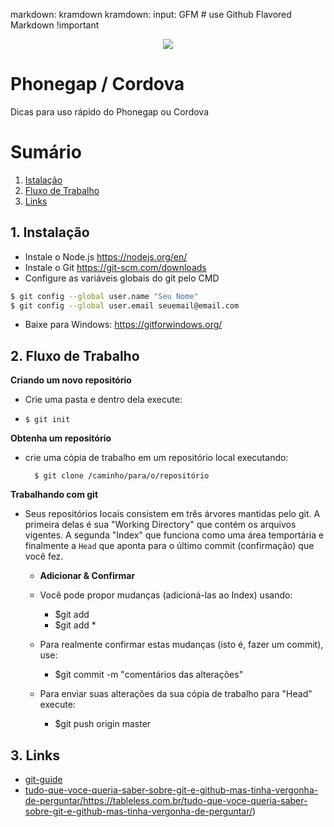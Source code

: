 markdown: kramdown
kramdown:
  input: GFM                            # use Github Flavored Markdown !important

<p align="center"> 
<img src="https://user-images.githubusercontent.com/32847584/52163816-f2cab480-26ce-11e9-9603-3ff6c6ed3e13.png">
</p>


# Phonegap / Cordova
Dicas para uso rápido do Phonegap ou Cordova




# Sumário
1. [Istalação](#1-instalação)
2. [Fluxo de Trabalho](#2-trabalho)
3. [Links](#3-links)


## 1. Instalação
-   Instale o Node.js https://nodejs.org/en/
-   Instale o Git https://git-scm.com/downloads
-   Configure as variáveis globais do git pelo CMD

```bash
$ git config --global user.name "Seu Nome"
$ git config --global user.email seuemail@email.com
```

- Baixe para Windows: https://gitforwindows.org/


## 2. Fluxo de Trabalho

**Criando um novo repositório**

- Crie uma pasta e dentro dela execute:

- `$ git init`

**Obtenha um repositório**

- crie uma cópia de trabalho em um repositório local executando:

		$ git clone /caminho/para/o/repositório

**Trabalhando com git**

- Seus repositórios locais consistem em três árvores mantidas pelo git. A primeira delas é sua "Working Directory" que contém os arquivos vigentes. A segunda "Index" que funciona como uma área temportária e finalmente a `Head` que aponta para o último commit (confirmação) que você fez.

    - **Adicionar & Confirmar**

    - Você pode propor mudanças (adicioná-las ao Index) usando:
        - $git add <arquivo>
        - $git add *

    - Para realmente confirmar estas mudanças (isto é, fazer um commit), use:
        - $git commit -m "comentários das alterações"

    - Para enviar suas alterações da sua cópia de trabalho para "Head" execute:
        - $git push origin master

## 3. Links

- [git-guide](http://rogerdudler.github.io/git-guide/index.pt_BR.html)
- [tudo-que-voce-queria-saber-sobre-git-e-github-mas-tinha-vergonha-de-perguntar/]()https://tableless.com.br/tudo-que-voce-queria-saber-sobre-git-e-github-mas-tinha-vergonha-de-perguntar/)

